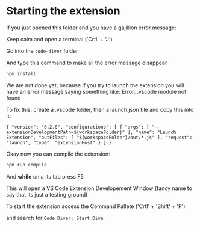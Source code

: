 # Starting the extension

If you just opened this folder and you have a gajillion error message:

Keep calm and open a terminal ('Crtl' + 'J')

Go into the ``code-diver`` folder

And type this command to make all the error message disappear

```md
npm install
```

We are not done yet, because if you try to launch the extension you will have an error message saying something like: Error: .vscode module not found

To fix this: create a .vscode folder, then a launch.json file and copy this into it:

``
{
"version": "0.2.0",
    "configurations": [
        {
            "args": [
                "--extensionDevelopmentPath=${workspaceFolder}"
            ],
            "name": "Launch Extension",
            "outFiles": [
                "${workspaceFolder}/out/*.js"
            ],
            "request": "launch",
            "type": "extensionHost"
        }
    ]
}
``

Okay now you can compile the extension:

```md
npm run compile
```

And **while** on a .ts tab press F5

This will open a VS Code Extension Developement Window (fancy name to say that its just a testing ground)

To start the extension access the Command Pallete ('Crtl' + 'Shift' + 'P')

and search for ``Code Diver: Start Dive``
